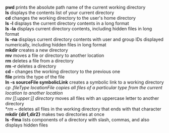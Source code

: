 **pwd** prints the absolute path name of the current working directory<br>
**ls** displays the contents list of your current directory<br>
**cd** changes the working directory to the user's home directory<br>
**ls -l** displays the current directory contents in a long format<br>
**ls -la** displays current directory contents, including hidden files in long format<br>
**ls -na** displays current directory contents with user and group IDs displayed numerically, including hidden files in long format<br>
**mkdir** creates a new directory<br>
**mv** moves a file or directory to another location<br>
**rm** deletes a file from a directory<br>
**rm -r** deletes a directory<br>
**cd -** changes the working directory to the previous one<br>
**file** prints the type of the file<br>
**ln -s sourceFile symbolicLink** creates a symbolic link to a working directory<br>
**cp *.fileType locationFile** copies all files of a particular type from the current location to another location<br>
**mv [[:upper:]]* directory** moves all files with an uppercase letter to another directory<br>
**rm *~** deletes all files in the working directory that ends with that character<br>
**mkdir {dir1,dir2}** makes two directories at once<br>
**ls -Fma** lists components of a directory with slash, commas, and also displays hidden files<br>
